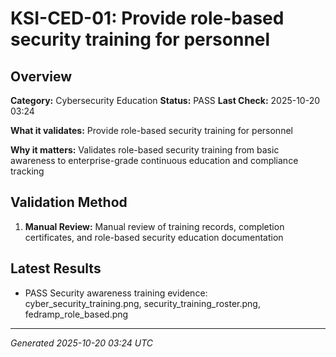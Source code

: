 # KSI-CED-01: Provide role-based security training for personnel

## Overview

**Category:** Cybersecurity Education
**Status:** PASS
**Last Check:** 2025-10-20 03:24

**What it validates:** Provide role-based security training for personnel

**Why it matters:** Validates role-based security training from basic awareness to enterprise-grade continuous education and compliance tracking

## Validation Method

1. **Manual Review:** Manual review of training records, completion certificates, and role-based security education documentation

## Latest Results

- PASS Security awareness training evidence: cyber_security_training.png, security_training_roster.png, fedramp_role_based.png

---
*Generated 2025-10-20 03:24 UTC*